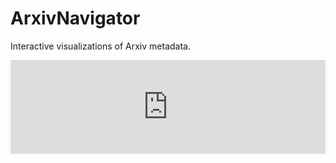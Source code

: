 # ArxivNavigator

Interactive visualizations of Arxiv metadata. 

<script language="JavaScript">
    function resizeIframe(data) {
        console.log(data);

        document.getElementById('topicsFrame').style.height = data.height + 'px';
        document.getElementById('topicsFrame').style.width = data.width + 'px';
    };

    function sendLocation(){
        //  Notifies child window about parent location.
        var win = window.frames.topicsFrame;
        win.postMessage(window.location.origin, 'https://dvmorozov.github.io');
    };

    var messageEventHandler = function(event){
        console.log(event);
        //  Updates frame size according to child window size.
        if(event.origin === 'https://dvmorozov.github.io'){
            resizeIframe(event.data);
        }
    };

    window.addEventListener('message', messageEventHandler, false);
</script>

<div>
    <iframe src="https://dvmorozov.github.io/arxiv/ArxivNavigator/topics.html"
         title="Arxiv topics by the number of written articles."
         id="topicsFrame" scrolling="no" style="width:100%; border:none;"
         name="topicsFrame" onload="sendLocation();">
    </iframe>
</div>
 